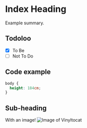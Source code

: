 # Index Heading
Example summary.

## Todoloo

- [x] To Be
- [ ] Not To Do

## Code example

```css
body {
  height: 184cm;
}
```

## Sub-heading

With an image!
![Image of Vinyltocat](https://octodex.github.com/images/vinyltocat.png)

